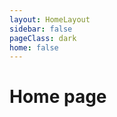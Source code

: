 ```yaml
---
layout: HomeLayout
sidebar: false
pageClass: dark
home: false
---
```


# Home page
<views-Introduction/>
